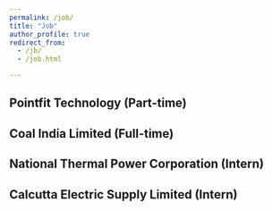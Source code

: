 ```yaml
---
permalink: /job/
title: "Job"
author_profile: true
redirect_from: 
  - /jb/
  - /job.html

---
```


## Pointfit Technology (Part-time)

## Coal India Limited (Full-time)

## National Thermal Power Corporation (Intern)

## Calcutta Electric Supply Limited (Intern)
